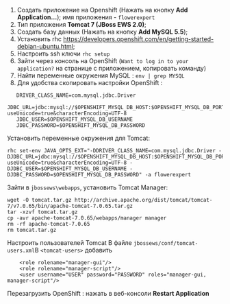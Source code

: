 1. Cоздать приложение на Openshift (Нажать на кнопку **Add Application…**); имя приложения - `flowerexpert`
2. Тип приложения **Tomcat 7 (JBoss EWS 2.0)**;
3. Создать базу данных (Нажать на кнопку **Add MySQL 5.5**);
4. Установить rhc https://developers.openshift.com/en/getting-started-debian-ubuntu.html;
5. Настроить ssh ключи `rhc setup`
6. Зайти через консоль на OpenShift (`Want to log in to your application?` на странице с приложением, копировать команду)
7. Найти переменные окружения MySQL : `env | grep MYSQL`
8. Для удобства скопировать настройки OpenShift :
   
```
   DRIVER_CLASS_NAME=com.mysql.jdbc.Driver
   JDBC_URL=jdbc:mysql://$OPENSHIFT_MYSQL_DB_HOST:$OPENSHIFT_MYSQL_DB_PORT/flowerexpert?useUnicode=true&characterEncoding=UTF-8
   JDBC_USER=$OPENSHIFT_MYSQL_DB_USERNAME
   JDBC_PASSWORD=$OPENSHIFT_MYSQL_DB_PASSWORD
```

Установить переменные окружения для Tomcat:

```
rhc set-env JAVA_OPTS_EXT="-DDRIVER_CLASS_NAME=com.mysql.jdbc.Driver -DJDBC_URL=jdbc:mysql://$OPENSHIFT_MYSQL_DB_HOST:$OPENSHIFT_MYSQL_DB_PORT/flowerexpert?useUnicode=true&characterEncoding=UTF-8 -DJDBC_USER=$OPENSHIFT_MYSQL_DB_USERNAME -DJDBC_PASSWORD=$OPENSHIFT_MYSQL_DB_PASSWORD" -a flowerexpert
```

Зайти в `jbossews\webapps`, установить Tomcat Manager:

```
wget -O tomcat.tar.gz http://archive.apache.org/dist/tomcat/tomcat-7/v7.0.65/bin/apache-tomcat-7.0.65.tar.gz
tar -xzvf tomcat.tar.gz
cp -avr apache-tomcat-7.0.65/webapps/manager manager
rm -rf apache-tomcat-7.0.65
rm tomcat.tar.gz
```

Настроить пользователей Tomcat
В файле `jbossews/conf/tomcat-users.xml`В `<tomcat-users>` добавить

```
    <role rolename="manager-gui"/>
    <role rolename="manager-script"/>
    <user username="USER" password="PASSWORD" roles="manager-gui, manager-script"/>
```

Перезагрузить OpenShift : нажать в веб-консоли **Restart Application**